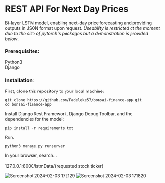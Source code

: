 # REST API For Next Day Prices
Bi-layer LSTM model, enabling next-day price forecasting and providing outputs in JSON format upon request. *Useability is restricted at the moment due to the size of pytorch's packages but a demonstration is provided below*. 

### Prerequisites:
Python3<br>
Django<br>

### Installation:
First, clone this repository to your local machine:
```
git clone https://github.com/Fadeleke57/bonsai-finance-app.git
cd bonsai-finance-app
```

Install Django Rest Framework, Django Depug Toolbar, and the dependencies for the model:
```
pip install -r requirements.txt
```

Run:
```
python3 manage.py runserver
```
In your browser, search...<br><br>
127.0.0.1:8000/lstmData/{requested stock ticker}

![Screenshot 2024-02-03 172129](https://github.com/Fadeleke57/bonsai-finance-app/assets/110058327/7a914a7a-71ad-4cb4-b2d4-55bd6657e203)
![Screenshot 2024-02-03 171820](https://github.com/Fadeleke57/bonsai-finance-app/assets/110058327/6c2876a0-c8d7-440d-b284-169d643c69ef)


